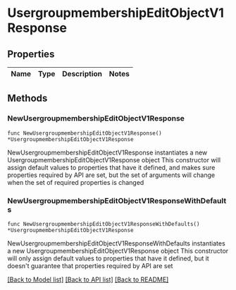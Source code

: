 # UsergroupmembershipEditObjectV1Response

## Properties

Name | Type | Description | Notes
------------ | ------------- | ------------- | -------------

## Methods

### NewUsergroupmembershipEditObjectV1Response

`func NewUsergroupmembershipEditObjectV1Response() *UsergroupmembershipEditObjectV1Response`

NewUsergroupmembershipEditObjectV1Response instantiates a new UsergroupmembershipEditObjectV1Response object
This constructor will assign default values to properties that have it defined,
and makes sure properties required by API are set, but the set of arguments
will change when the set of required properties is changed

### NewUsergroupmembershipEditObjectV1ResponseWithDefaults

`func NewUsergroupmembershipEditObjectV1ResponseWithDefaults() *UsergroupmembershipEditObjectV1Response`

NewUsergroupmembershipEditObjectV1ResponseWithDefaults instantiates a new UsergroupmembershipEditObjectV1Response object
This constructor will only assign default values to properties that have it defined,
but it doesn't guarantee that properties required by API are set


[[Back to Model list]](../README.md#documentation-for-models) [[Back to API list]](../README.md#documentation-for-api-endpoints) [[Back to README]](../README.md)


